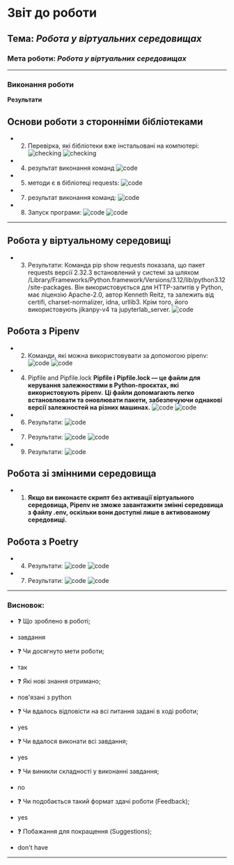 # Звіт до роботи

## Тема: _Робота у віртуальних середовищах_

### Мета роботи: _Робота у віртуальних середовищах_

---

### Виконання роботи

**Результати**

## Основи роботи з сторонніми бібліотеками

- 2.  Перевірка, які бібліотеки вже інстальовані на компютері:
      ![checking](/workspaces/hobreirepository/sem2/lab1/pictures/1.png)
      ![checking](/workspaces/hobreirepository/sem2/lab1/pictures/2.png)
- 4.  результат виконання команд
      ![code](/workspaces/hobreirepository/sem2/lab1/pictures/3.png)
- 5.  методи є в бібліотеці requests:
      ![code](/workspaces/hobreirepository/sem2/lab1/pictures/4.png)
- 7.  результат виконання команд:
      ![code](/workspaces/hobreirepository/sem2/lab1/pictures/5.png)
- 8. Запуск програми:
     ![code](/workspaces/hobreirepository/sem2/lab1/pictures/6.png)
     ![code](/workspaces/hobreirepository/sem2/lab1/pictures/7.png)

---

## Робота у віртуальному середовищі

- 3. Результати: Команда pip show requests показала, що пакет requests версії 2.32.3 встановлений у системі за шляхом /Library/Frameworks/Python.framework/Versions/3.12/lib/python3.12/site-packages. Він використовується для HTTP-запитів у Python, має ліцензію Apache-2.0, автор Kenneth Reitz, та залежить від certifi, charset-normalizer, idna, urllib3. Крім того, його використовують jikanpy-v4 та jupyterlab_server.
     ![code](/workspaces/hobreirepository/sem2/lab1/pictures/8.png)

## Робота з Pipenv

- 2. Команди, які можна використовувати за допомогою pipenv:
     ![code](/workspaces/hobreirepository/sem2/lab1/pictures/9.png)
      ![code](/workspaces/hobreirepository/sem2/lab1/pictures/10.png)
- 4.  Pipfile and Pipfile.lock
      **Pipfile і Pipfile.lock — це файли для керування залежностями в Python-проєктах, які використовують pipenv.**
      **Ці файли допомагають легко встановлювати та оновлювати пакети, забезпечуючи однакові версії залежностей на різних машинах.**
      ![code](/workspaces/hobreirepository/sem2/lab1/pictures/11.png)
      ![code](/workspaces/hobreirepository/sem2/lab1/pictures/12.png)
- 6. Результати:
     ![code](/workspaces/hobreirepository/sem2/lab1/pictures/13.png)
- 7. Результати:
     ![code](/workspaces/hobreirepository/sem2/lab1/pictures/14.png)
     ![code](/workspaces/hobreirepository/sem2/lab1/pictures/15.png)
- 9. Результати:
     ![code](/workspaces/hobreirepository/sem2/lab1/pictures/16.png)

## Робота зі змінними середовища

- 1. **Якщо ви виконаєте скрипт без активації віртуального середовища, Pipenv не зможе завантажити змінні середовища з файлу .env, оскільки вони доступні лише в активованому середовищі.**

## Робота з Poetry

- 4. Результати:
     ![code](/workspaces/hobreirepository/sem2/lab1/pictures/17.png)
     ![code](/workspaces/hobreirepository/sem2/lab1/pictures/18.png)

- 7. Результати:
     ![code](/workspaces/hobreirepository/sem2/lab1/pictures/19.png)
     ![code](/workspaces/hobreirepository/sem2/lab1/pictures/20.png)
---

### Висновок:

- :question: Що зроблено в роботі;
* завдання
- :question: Чи досягнуто мети роботи;
* так
- :question: Які нові знання отримано;
* пов'язані з python
- :question: Чи вдалось відповісти на всі питання задані в ході роботи;
* yes
- :question: Чи вдалося виконати всі завдання;
* yes
- :question: Чи виникли складності у виконанні завдання;
* no
- :question: Чи подобається такий формат здачі роботи (Feedback);
* yes
- :question: Побажання для покращення (Suggestions);
* don't have

---
